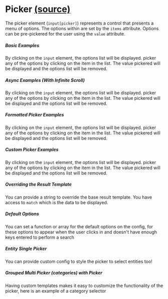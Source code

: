 Picker [(source)](https://github.com/bullhorn/novo-elements/blob/master/projects/novo-elements/src/elements/picker)
============================================================================================

The picker element (`input[picker]`) represents a control that presents a menu of options. The options within are set by the `items` attribute. Options can be pre\-pickered for the user using the `value` attribute.

  

##### Basic Examples

By clicking on the `input` element, the options list will be displayed. picker any of the options by clicking on the item in the list. The value pickered will be displayed and the options list will be removed.

<code-example example="basic-picker"></code-example>

##### Async Examples (With Infinite Scroll)

By clicking on the `input` element, the options list will be displayed. picker any of the options by clicking on the item in the list. The value pickered will be displayed and the options list will be removed.

<code-example example="async-picker"></code-example>

##### Formatted Picker Examples

By clicking on the `input` element, the options list will be displayed. picker any of the options by clicking on the item in the list. The value pickered will be displayed and the options list will be removed.

<code-example example="formatted-picker"></code-example>

##### Custom Picker Examples

By clicking on the `input` element, the options list will be displayed. picker any of the options by clicking on the item in the list. The value pickered will be displayed and the options list will be removed.

<code-example example="custom-picker-results"></code-example>

##### Overriding the Result Template

You can provide a string to override the base result template. You have access to `match` which is the data to be displayed.

<code-example example="override-template"></code-example>

##### Default Options

You can set a function or array for the default options on the config, for these options to appear when the user clicks in and doesn't have enough keys entered to perform a search

<code-example example="default-options-picker"></code-example>

##### Entity Single Picker

You can provide custom config to style the picker to select entities too!

<code-example example="entity-picker"></code-example>

##### Grouped Multi Picker (categories) with Picker

Having custom templates makes it easy to customize the functionality of the picker, here is an example of a category selector

<code-example example="grouped-picker"></code-example>

